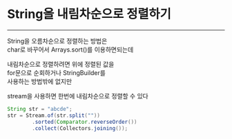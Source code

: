 # String을 내림차순으로 정렬하기
***

String을 오름차순으로 정렬하는 방법은  
char로 바꾸어서 Arrays.sort()를 이용하면되는데

내림차순으로 정렬하려면 위에 정렬된 값을  
for문으로 순회하거나 StringBuilder를   
사용하는 방법밖에 없지만

stream을 사용하면 한번에 내림차순으로 정렬할 수 있다

```java
String str = "abcde";
str = Stream.of(str.split(""))
        .sorted(Comparator.reverseOrder())
        .collect(Collectors.joining());
```